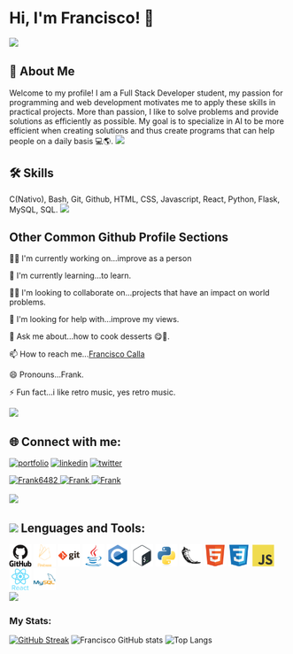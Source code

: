 # Hi, I'm Francisco! 👋

<img src="https://user-images.githubusercontent.com/73097560/115834477-dbab4500-a447-11eb-908a-139a6edaec5c.gif">

## 🚀 About Me
Welcome to my profile! I am a Full Stack Developer student, my passion for programming and web development motivates me to apply these skills in practical projects. More than passion, I like to solve problems and provide solutions as efficiently as possible. My goal is to specialize in AI to be more efficient when creating solutions and thus create programs that can help people on a daily basis 💻🌎.
<img src="https://user-images.githubusercontent.com/73097560/115834477-dbab4500-a447-11eb-908a-139a6edaec5c.gif">

## 🛠 Skills
C(Nativo), Bash, Git, Github, HTML, CSS, Javascript, React, Python, Flask, MySQL, SQL.
<img src="https://user-images.githubusercontent.com/73097560/115834477-dbab4500-a447-11eb-908a-139a6edaec5c.gif">

## Other Common Github Profile Sections
👩‍💻 I'm currently working on...improve as a person

🧠 I'm currently learning...to learn.

👯‍♀️ I'm looking to collaborate on...projects that have an impact on world problems.

🤔 I'm looking for help with...improve my views.

💬 Ask me about...how to cook desserts 😋🍜.

📫 How to reach me...[Francisco Calla](https://www.linkedin.com/in/francisco-jes%C3%BAs-sono-callla-820a6526a/)

😄 Pronouns...Frank.

⚡️ Fun fact...i like retro music, yes retro music.

<img src="https://user-images.githubusercontent.com/73097560/115834477-dbab4500-a447-11eb-908a-139a6edaec5c.gif">

## 🌐 Connect with me: 

[![portfolio](https://img.shields.io/badge/my_portfolio-000?style=for-the-badge&logo=ko-fi&logoColor=white)](https://katherineoelsner.com/)
[![linkedin](https://img.shields.io/badge/linkedin-0A66C2?style=for-the-badge&logo=linkedin&logoColor=white)](https://www.linkedin.com/in/francisco-jes%C3%BAs-sono-callla-820a6526a/)
[![twitter](https://img.shields.io/badge/twitter-1DA1F2?style=for-the-badge&logo=twitter&logoColor=white)](https://twitter.com/FrankSC6482)


  <a href="https://twitter.com/FrankSC6482">
    <img src="https://1000logos.net/wp-content/uploads/2017/06/Twitter-Log%D0%BE.png" alt="Frank6482" width="40" height="30">
  </a>
  <a href="https://www.linkedin.com/in/francisco-sono-820a6526a/">
    <img src="https://cdn-icons-png.flaticon.com/256/174/174857.png" alt="Frank" width="30" height="30">
  </a>
  <a href="https://medium.com/@5784_99824">
    <img src="https://cdn1.iconfinder.com/data/icons/social-media-circle-7/512/Circled_Medium_svg5-512.png" alt="Frank" width="32" height="32">
  </a>
<br><br>

<img src="https://user-images.githubusercontent.com/73097560/115834477-dbab4500-a447-11eb-908a-139a6edaec5c.gif">

## <img src="https://media2.giphy.com/media/QssGEmpkyEOhBCb7e1/giphy.gif?cid=ecf05e47a0n3gi1bfqntqmob8g9aid1oyj2wr3ds3mg700bl&rid=giphy.gif" width ="25"><b> Lenguages and Tools:</b>

<div>
  <img src="https://github.com/devicons/devicon/blob/master/icons/github/github-original-wordmark.svg" title="C" alt="C" width="40" height="40"/>
  <img src="https://github.com/devicons/devicon/blob/master/icons/firebase/firebase-line-wordmark.svg" title="C" alt="C" width="40" height="40"/>
  <img src="https://github.com/devicons/devicon/blob/master/icons/git/git-original-wordmark.svg" title="C" alt="C" width="40" height="40"/>
  <img src="https://github.com/devicons/devicon/blob/master/icons/java/java-original.svg" title="C" alt="C" width="40" height="40"/>
  <img src="https://github.com/devicons/devicon/blob/master/icons/c/c-original.svg" title="C" alt="C" width="40" height="40"/>
  <img src="https://github.com/devicons/devicon/blob/master/icons/bash/bash-original.svg" title="bash" alt="bash" width="40" height="40"/>
  <img src="https://github.com/devicons/devicon/blob/master/icons/python/python-original.svg" title="Python" alt="Python" width="40" height="40"/>
  <img src="https://github.com/devicons/devicon/blob/master/icons/flask/flask-original.svg" title="C" alt="C" width="40" height="40"/>
  <img src="https://github.com/devicons/devicon/blob/master/icons/html5/html5-original.svg" title="HTML" alt="HTML" width="40" height="40"/>
  <img src="https://github.com/devicons/devicon/blob/master/icons/css3/css3-original.svg" title="CSS" alt="CSS" width="40" height="40"/>
  <img src="https://github.com/devicons/devicon/blob/master/icons/javascript/javascript-original.svg" title="CSS" alt="CSS" width="40" height="40"/>
  <img src="https://github.com/devicons/devicon/blob/master/icons/react/react-original-wordmark.svg" title="C" alt="C" width="40" height="40"/>
  <img src="https://github.com/devicons/devicon/blob/master/icons/mysql/mysql-original-wordmark.svg" title="MySQL" alt="MySQL" width="40" height="40"/>
</div>
<img src="https://user-images.githubusercontent.com/73097560/115834477-dbab4500-a447-11eb-908a-139a6edaec5c.gif">

<h3>My Stats: </h3>

[![GitHub Streak](https://streak-stats.demolab.com?user=Flagelo6482&theme=github-dark-blue)](https://git.io/streak-stats)
![Francisco GitHub stats](https://github-readme-stats.vercel.app/api?username=Flagelo6482&show_icons=true&theme=radical)
![Top Langs](https://github-readme-stats.vercel.app/api/top-langs/?username=Flagelo6482&size_weight=0.5&count_weight=0.5)









